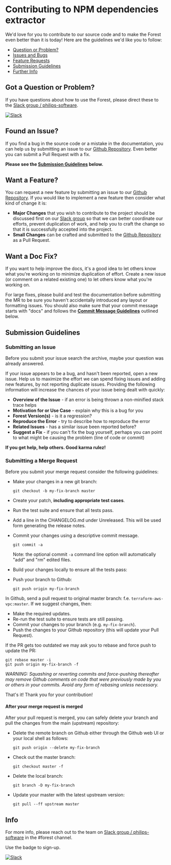# Contributing to NPM dependencies extractor 

We'd love for you to contribute to our source code and to make the Forest even better than it is today! Here are the guidelines we'd like you to follow:

 - [Question or Problem?](#question)
 - [Issues and Bugs](#issue)
 - [Feature Requests](#feature)
 - [Submission Guidelines](#submit)
 - [Further Info](#info)

## <a name="question"></a> Got a Question or Problem?

If you have questions about how to use the Forest, please direct these to the [Slack group / philips-software][slack].

[![Slack](https://philips-software-slackin.now.sh/badge.svg)](https://philips-software-slackin.now.sh)

## <a name="issue"></a> Found an Issue?

If you find a bug in the source code or a mistake in the documentation, you can help us by submitting an issue to our [Github Repository][github]. Even better you can submit a Pull Request with a fix.

**Please see the [Submission Guidelines](#submit) below.**

## <a name="feature"></a> Want a Feature?

You can request a new feature by submitting an issue to our [Github Repository][github]. If you would like to implement a new feature then consider what kind of change it is:

* **Major Changes** that you wish to contribute to the project should be discussed first on our [Slack group][slack] so that we can better coordinate our efforts, prevent duplication of work, and help you to craft the change so that it is successfully accepted into the project.
* **Small Changes** can be crafted and submitted to the [Github Repository][github] as a Pull Request.


## <a name="docs"></a> Want a Doc Fix?

If you want to help improve the docs, it's a good idea to let others know what you're working on to minimize duplication of effort. Create a new issue (or comment on a related existing one) to let others know what you're working on.

For large fixes, please build and test the documentation before submitting the MR to be sure you haven't accidentally introduced any layout or formatting issues. You should also make sure that your commit message starts with "docs" and follows the **[Commit Message Guidelines](#commit)** outlined below.

## <a name="submit"></a> Submission Guidelines

### Submitting an Issue
Before you submit your issue search the archive, maybe your question was already answered.

If your issue appears to be a bug, and hasn't been reported, open a new issue. Help us to maximize the effort we can spend fixing issues and adding new features, by not reporting duplicate issues. Providing the following information will increase the chances of your issue being dealt with quickly:

* **Overview of the Issue** - if an error is being thrown a non-minified stack trace helps
* **Motivation for or Use Case** - explain why this is a bug for you
* **Forest Version(s)** - is it a regression?
* **Reproduce the Error** - try to describe how to reproduce the error
* **Related Issues** - has a similar issue been reported before?
* **Suggest a Fix** - if you can't fix the bug yourself, perhaps you can point to what might be
  causing the problem (line of code or commit)

**If you get help, help others. Good karma rulez!**

### Submitting a Merge Request
Before you submit your merge request consider the following guidelines:

* Make your changes in a new git branch:

    ```shell
    git checkout -b my-fix-branch master
    ```

* Create your patch, **including appropriate test cases**.
* Run the test suite and ensure that all tests pass.
* Add a line in the CHANGELOG.md under Unreleased. This will be used form generating the release notes.
* Commit your changes using a descriptive commit message.

    ```shell
    git commit -a
    ```
  Note: the optional commit `-a` command line option will automatically "add" and "rm" edited files.

* Build your changes locally to ensure all the tests pass:
* Push your branch to Github:

    ```shell
    git push origin my-fix-branch
    ```

In Github, send a pull request to original master branch: f.e. `terraform-aws-vpc:master`.
If we suggest changes, then:

* Make the required updates.
* Re-run the test suite to ensure tests are still passing.
* Commit your changes to your branch (e.g. `my-fix-branch`).
* Push the changes to your Github repository (this will update your Pull Request).

If the PR gets too outdated we may ask you to rebase and force push to update the PR:

```shell
git rebase master -i
git push origin my-fix-branch -f
```

_WARNING: Squashing or reverting commits and force-pushing thereafter may remove Github comments on code that were previously made by you or others in your commits. Avoid any form of rebasing unless necessary._

That's it! Thank you for your contribution!

#### After your merge request is merged

After your pull request is merged, you can safely delete your branch and pull the changes
from the main (upstream) repository:

* Delete the remote branch on Github either through the Github web UI or your local shell as follows:

    ```shell
    git push origin --delete my-fix-branch
    ```

* Check out the master branch:

    ```shell
    git checkout master -f
    ```

* Delete the local branch:

    ```shell
    git branch -D my-fix-branch
    ```

* Update your master with the latest upstream version:

    ```shell
    git pull --ff upstream master
    ```

## <a name="info"></a> Info

For more info, please reach out to the team on [Slack group / philips-software][slack] in the #forest channel.

Use the badge to sign-up.

[![Slack](https://philips-software-slackin.now.sh/badge.svg)](https://philips-software-slackin.now.sh)

[contribute]: CONTRIBUTING.md
[github]: https://github.com/philips-software/npm-dependencies-extractor/issues 
[slack]: https://philips-software.slack.com/home
